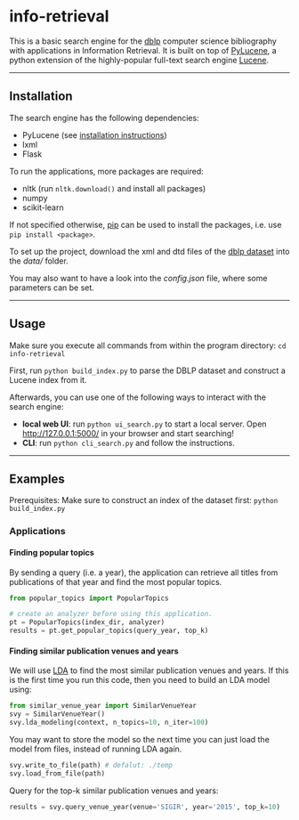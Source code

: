 # info-retrieval #

This is a basic search engine for the [dblp](http://dblp.uni-trier.de/) computer science bibliography with applications in Information Retrieval. It is built on top of [PyLucene](https://lucene.apache.org/pylucene/index.html), a python extension of the highly-popular full-text search engine [Lucene](https://lucene.apache.org/).

------------------

## Installation ##

The search engine has the following dependencies:
- PyLucene (see [installation instructions](http://lucene.apache.org/pylucene/install.html))
- lxml
- Flask

To run the applications, more packages are required:
- nltk (run `nltk.download()` and install all packages)
- numpy
- scikit-learn

If not specified otherwise, [pip](https://pip.pypa.io/en/stable/quickstart/) can be used to install the packages, i.e. use `pip install <package>`.

To set up the project, download the xml and dtd files of the [dblp dataset](http://dblp.uni-trier.de/xml/
) into the *data/* folder.

You may also want to have a look into the *config.json* file, where some parameters can be set.

------------------

## Usage ##

Make sure you execute all commands from within the program directory: `cd info-retrieval`

First, run `python build_index.py` to parse the DBLP dataset and construct a Lucene index from it.

Afterwards, you can use one of the following ways to interact with the search engine:
- **local web UI**: run `python ui_search.py` to start a local server. Open http://127.0.0.1:5000/ in your browser and start searching!
- **CLI**: run `python cli_search.py` and follow the instructions.

------------------

## Examples ##

Prerequisites: Make sure to construct an index of the dataset first: `python build_index.py`

### Applications ###

#### Finding popular topics ####

By sending a query (i.e. a year), the application can retrieve all titles from publications of that year and find the most popular topics.
```python
from popular_topics import PopularTopics

# create an analyzer before using this application.
pt = PopularTopics(index_dir, analyzer)
results = pt.get_popular_topics(query_year, top_k)
```

#### Finding similar publication venues and years ####
We will use [LDA](https://en.wikipedia.org/wiki/Latent_Dirichlet_allocation) to find the most similar publication venues and years. If this is the first time you run this code, then you need to build an LDA model using:
```python
from similar_venue_year import SimilarVenueYear
svy = SimilarVenueYear()
svy.lda_modeling(context, n_topics=10, n_iter=100)
```
You may want to store the model so the next time you can just load the model from files, instead of running LDA again.
```python
svy.write_to_file(path) # defalut: ./temp
svy.load_from_file(path)
```
Query for the top-k similar publication venues and years:
```python
results = svy.query_venue_year(venue='SIGIR', year='2015', top_k=10)
```
